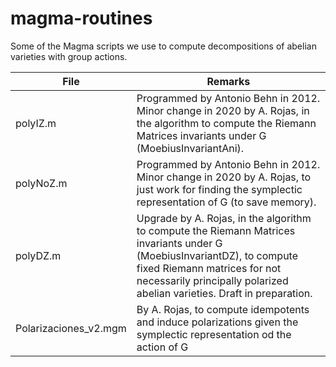 # magma-routines
Some of the Magma scripts we use to compute decompositions of abelian varieties with group actions.

| File                  	| Remarks                                                                                                                                                                                                                             	|
|-----------------------	|-------------------------------------------------------------------------------------------------------------------------------------------------------------------------------------------------------------------------------------	|
| polyIZ.m              	| Programmed by Antonio Behn in 2012. Minor change in 2020 by A. Rojas, in the algorithm to compute the Riemann Matrices invariants under G (MoebiusInvariantAni).                                                                    	|
| polyNoZ.m             	| Programmed by Antonio Behn in 2012. Minor change in 2020 by A. Rojas, to just work for finding the symplectic representation of G (to save memory).                                                                                 	|
| polyDZ.m              	| Upgrade by A. Rojas, in the algorithm to compute the Riemann Matrices invariants under G (MoebiusInvariantDZ), to compute fixed Riemann matrices for not necessarily principally polarized abelian varieties. Draft in preparation. 	|
| Polarizaciones_v2.mgm 	| By A. Rojas, to compute idempotents and induce polarizations given the symplectic representation od the action of G                                                                                                                 	|
